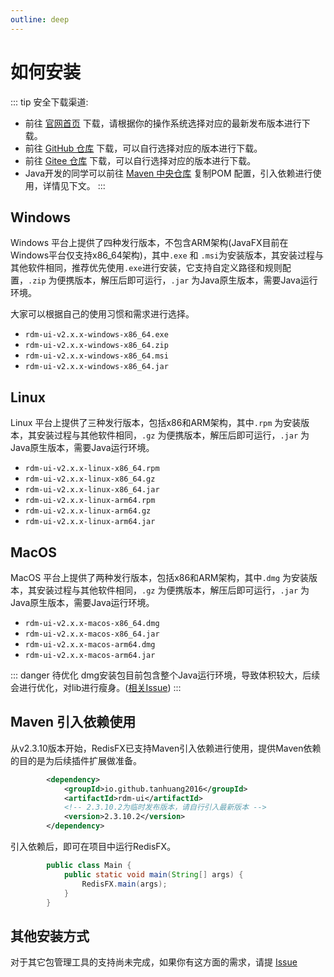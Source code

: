 ```yaml
---
outline: deep
---
```


# 如何安装
::: tip 安全下载渠道:
- 前往 [官网首页](/zh/) 下载，请根据你的操作系统选择对应的最新发布版本进行下载。
- 前往 [GitHub 仓库](https://github.com/tanhuang2016/RedisFX/releases) 下载，可以自行选择对应的版本进行下载。
- 前往 [Gitee 仓库](https://gitee.com/tanhuang2016/RedisFX) 下载，可以自行选择对应的版本进行下载。
- Java开发的同学可以前往 [Maven 中央仓库](https://central.sonatype.com/artifact/io.github.tanhuang2016/rdm-ui) 复制POM 配置，引入依赖进行使用，详情见下文。
:::

## Windows
Windows 平台上提供了四种发行版本，不包含ARM架构(JavaFX目前在Windows平台仅支持x86_64架构)，其中`.exe` 和 `.msi`为安装版本，其安装过程与其他软件相同，推荐优先使用`.exe`进行安装，它支持自定义路径和规则配置，`.zip` 为便携版本，解压后即可运行，`.jar` 为Java原生版本，需要Java运行环境。


大家可以根据自己的使用习惯和需求进行选择。
-  `rdm-ui-v2.x.x-windows-x86_64.exe`
-  `rdm-ui-v2.x.x-windows-x86_64.zip` 
-  `rdm-ui-v2.x.x-windows-x86_64.msi` 
-  `rdm-ui-v2.x.x-windows-x86_64.jar` 

## Linux
Linux 平台上提供了三种发行版本，包括x86和ARM架构，其中`.rpm` 为安装版本，其安装过程与其他软件相同，`.gz` 为便携版本，解压后即可运行，`.jar` 为Java原生版本，需要Java运行环境。


-  `rdm-ui-v2.x.x-linux-x86_64.rpm`
-  `rdm-ui-v2.x.x-linux-x86_64.gz` 
-  `rdm-ui-v2.x.x-linux-x86_64.jar` 
-  `rdm-ui-v2.x.x-linux-arm64.rpm`
-  `rdm-ui-v2.x.x-linux-arm64.gz` 
-  `rdm-ui-v2.x.x-linux-arm64.jar` 

## MacOS
MacOS 平台上提供了两种发行版本，包括x86和ARM架构，其中`.dmg` 为安装版本，其安装过程与其他软件相同，`.gz` 为便携版本，解压后即可运行，`.jar` 为Java原生版本，需要Java运行环境。


-  `rdm-ui-v2.x.x-macos-x86_64.dmg`
-  `rdm-ui-v2.x.x-macos-x86_64.jar` 
-  `rdm-ui-v2.x.x-macos-arm64.dmg`
-  `rdm-ui-v2.x.x-macos-arm64.jar` 

::: danger 待优化
dmg安装包目前包含整个Java运行环境，导致体积较大，后续会进行优化，对lib进行瘦身。([相关Issue](https://github.com/tanhuang2016/RedisFX/issues/10))
:::

## Maven 引入依赖使用
从v2.3.10版本开始，RedisFX已支持Maven引入依赖进行使用，提供Maven依赖的目的是为后续插件扩展做准备。
```xml
        <dependency>
            <groupId>io.github.tanhuang2016</groupId>
            <artifactId>rdm-ui</artifactId>
            <!-- 2.3.10.2为临时发布版本，请自行引入最新版本 -->
            <version>2.3.10.2</version>
        </dependency>
```
引入依赖后，即可在项目中运行RedisFX。
```java
        public class Main {
            public static void main(String[] args) {
                RedisFX.main(args);
            }
        }
```

## 其他安装方式
对于其它包管理工具的支持尚未完成，如果你有这方面的需求，请提 [Issue](https://github.com/tanhuang2016/RedisFX/issues)
